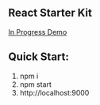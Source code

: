 ## React Starter Kit

[In Progress Demo](http://jmm-cutting-boards.herokuapp.com/)

## Quick Start:
1. npm i
2. npm start
3. http://localhost:9000
